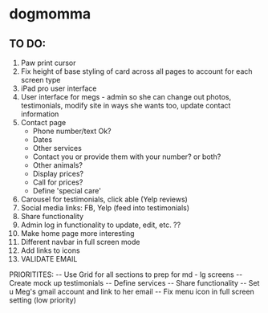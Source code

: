 # dogmomma

## TO DO:
1. Paw print cursor
2. Fix height of base styling of card across all pages to account for each screen type
3. iPad pro user interface
4. User interface for megs - admin so she can change out photos, testimonials, modify site in ways she wants too, update contact information
5. Contact page
    - Phone number/text Ok? 
    - Dates
    - Other services
    - Contact you or provide them with your number? or both?
    - Other animals?
    - Display prices?
    - Call for prices?
    - Define 'special care'
6. Carousel for testimonials, click able (Yelp reviews)
7. Social media links: FB, Yelp (feed into testimonials)
8. Share functionality
10. Admin log in functionality to update, edit, etc. ?? 
11. Make home page more interesting
12. Different navbar in full screen mode
13. Add links to icons
14. VALIDATE EMAIL

PRIORITITES:
-- Use Grid for all sections to prep for md - lg screens
-- Create mock up testimonials
-- Define services
-- Share functionality
-- Set u Meg's gmail account and link to her email
-- Fix menu icon in full screen setting (low priority)
